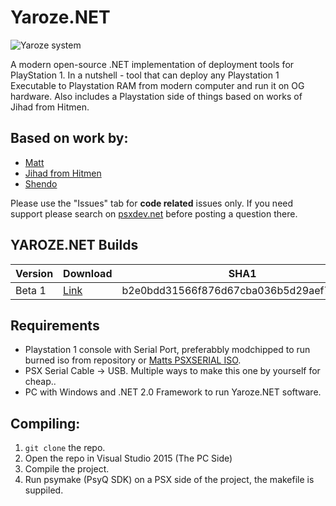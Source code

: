 # Yaroze.NET
![Yaroze system](https://cloud.githubusercontent.com/assets/441290/22619563/325d6db0-eaf7-11e6-803e-6f9022187b8e.jpgg)

A modern open-source .NET implementation of deployment tools for PlayStation 1. 
In a nutshell - tool that can deploy any Playstation 1 Executable to Playstation RAM from modern computer and run it on OG hardware.
Also includes a Playstation side of things based on works of Jihad from Hitmen.

## Based on work by:

* [Matt](http://www.psxdev.net/forum/memberlist.php?mode=viewprofile&u=211)
* [Jihad from Hitmen](http://www.hitmen-console.org/)
* [Shendo](http://www.psxdev.net/forum/memberlist.php?mode=viewprofile&u=91)

Please use the "Issues" tab for **code related** issues only. If you need support please search on [psxdev.net](http://psxdev.net) before posting a question there.

## YAROZE.NET Builds

| Version | Download | SHA1 |
|---------|----------|------|
| Beta 1  | [Link]() | b2e0bdd31566f876d67cba036b5d29aef7ff257d  |

## Requirements

* Playstation 1 console with Serial Port, preferabbly modchipped to run burned iso from repository or [Matts PSXSERIAL ISO](http://www.psxdev.net/forum/viewtopic.php?f=69&t=378). 
* PSX Serial Cable -> USB. Multiple ways to make this one by yourself for cheap..
* PC with Windows and .NET 2.0 Framework to run Yaroze.NET software.

## Compiling:

1. `git clone` the repo.
2.  Open the repo in Visual Studio 2015 (The PC Side)
3.  Compile the project.
4.  Run psymake (PsyQ SDK) on a PSX side of the project, the makefile is suppiled.

